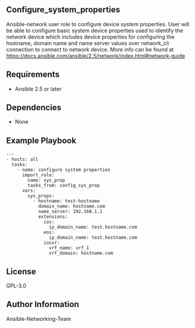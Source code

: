 Configure_system_properties
---------------------------

Ansible-network user role to configure device system properties. User will be able to configure basic system device properties used to identify the network device which includes device properties for configuring the hostname, domain name and name server values over network_cli connection to connect to network device. More info can be found at https://docs.ansible.com/ansible/2.5/network/index.html#network-guide

Requirements
------------

- Ansible 2.5 or later

Dependencies
------------
- None

Example Playbook
----------------

```
---
- hosts: all
  tasks:
    - name: configure system properties
      import_role:
        name: sys_prop
        tasks_from: config_sys_prop
      vars:
        sys_props:
          - hostname: test-hostname
            domain_name: hostname.com
            name_server: 192.168.1.1
            extensions:
              ios:
                ip_domain_name: test.hostname.com
              eos:
                ip_domain_name: test.hostname.com
              iosxr:
                vrf_name: vrf_1
                vrf_domain: hostname.com

```
License
-------

GPL-3.0

Author Information
------------------

Ansible-Networking-Team
